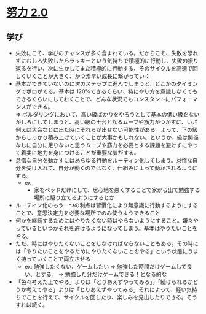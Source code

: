 # [努力 2.0](https://www.amazon.co.jp/%E4%B8%96%E7%95%8C%E4%B8%80%E3%81%AE%E3%83%97%E3%83%AD%E3%82%B2%E3%83%BC%E3%83%9E%E3%83%BC%E3%81%8C%E3%82%84%E3%81%A3%E3%81%A6%E3%81%84%E3%82%8B-%E5%8A%AA%E5%8A%9B2-0-%E3%81%A8%E3%81%8D%E3%81%A9/dp/4478108315)

## 学び

- 失敗にこそ、学びのチャンスが多く含まれている。だからこそ、失敗を恐れずにむしろ失敗したらラッキーという気持ちで積極的に行動し、失敗の振り返るを行い、次に生かしてまた積極的に行動する、そのサイクルを高速で回しくいくことが大きく、かつ素早い成長に繋がっていく
- 基本ができていないのに次のステップに進んでしまうと、どこかのタイミングでボロがでる。基本は 120%できるくらい、特にやり方を意識しなくてもできるくらいにしておくことで、どんな状況でもコンスタントにパフォーマンスができる。  
  => ボルダリングにおいて、高い級ばかりをやろうとして基本の低い級をないがしろにしてしまうと、高い級の土台となるムーブや筋力がつかずに、いざ例えば大会などに出た時にそれらが出せない可能性がある。よって、下の級からしっかり積み上げていくことが大事かもしれない。というか、級は関係なしに自分に足りないと思うムーブや筋力を必要とする課題を避けずにやって着実に地力を身につけることが重要な気がする。
- 怠惰な自分を動かすにはあらゆる行動をルーティン化してしまう。怠惰な自分を受け入れて、自分が動くのではなく、仕組みによって動かされるようにする。
  - ex
    - 家をベッドだけにして、居心地を悪くすることで家から出て勉強する場所に駆り立てるようにするとか
- ルーティン化のもう一つの利点は習慣化により無意識に行動するようにすることで、意思決定力を必要な場所でのみ使うようできること
- 何かを継続するためにはやりたくない時はやらないようにすること。嫌々やっているといつかそれを避けるようになってしまう。基本はやりたいことをやる。
- ただ、時にはやりたくないことをしなければならないこともある。その時には「やりたいことをやるためにやりたくないことをやる」という状態にうまく持っていくことで両立させる
  - ex: 勉強したくない、ゲームしたい => 勉強した時間だけゲームして良い、とする。 => 勉強した分だけゲームできる！となる的な
- 「色々考えた上でやる」よりは「とりあえずやってみる」。「続けられるかどうか考えてやる」よりは「とりあえずやってみる」それによって、軽い気持ちでことを行えて、サイクルを回したり、楽しみを見出したりできる。そうすれば続く。
